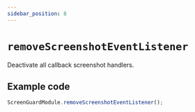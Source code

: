 ```yaml
---
sidebar_position: 8
---
```


# `removeScreenshotEventListener`

Deactivate all callback screenshot handlers.

## Example code

```js
ScreenGuardModule.removeScreenshotEventListener();
```